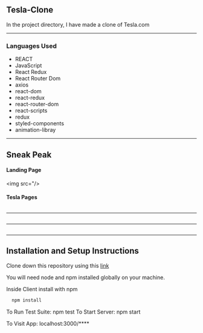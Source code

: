 <h2>Tesla-Clone</h2>
In the project directory, I have made a clone of Tesla.com

<hr/>
<h3>Languages Used</h3>

* REACT
* JavaScript
* React Redux
* React Router Dom
* axios
* react-dom
* react-redux
* react-router-dom
* react-scripts
* redux
* styled-components
* animation-libray

<hr/>

## Sneak Peak
#### Landing Page
<img src="/>

#### Tesla Pages

<img src=""/>
<hr/>
<img src=""/>
<hr/>
<img src=""/>
<hr/>

## Installation and Setup Instructions
Clone down this repository using this <a href="https://github.com/Anujshar5ma2590/Tesla.com-clone-react-redux">link</a>

You will need node and npm installed globally on your machine. 

Inside Client install with npm


```bash
  npm install
```

To Run Test Suite: npm test To Start Server: npm start

To Visit App: localhost:3000/****

